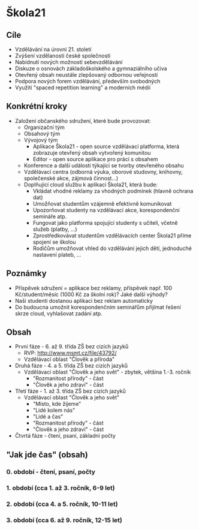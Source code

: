 # Škola21

## Cíle
- Vzdělávání na úrovni 21. století
- Zvýšení vzdělanosti české společnosti
- Nabídnutí nových možností sebevzdělávání
- Diskuze o osnovách základoškolského a gymnaziálního učiva
- Otevřený obsah neustále zlepšovaný odbornou veřejností
- Podpora nových forem vzdělávání, především svobodných
- Využití "spaced repetition learning" a moderních médií

## Konkrétní kroky
- Založení občanského sdružení, které bude provozovat:
  - Organizační tým
  - Obsahový tým
  - Vývojový tým
    - Aplikace Škola21 - open source vzdělávací platforma, která zobrazuje otevřený obsah vytvořený komunitou
    - Editor - open source aplikace pro práci s obsahem
  - Konference a další události týkající se tvorby otevřeného obsahu
  - Vzdělávací centra (odborná výuka, oborové studovny, knihovny, společenské akce, zájmová činnost...)
  - Doplňující cloud službu k aplikaci Škola21, která bude:
    - Vkládat vhodné reklamy za vhodných podmínek (hlavně ochrana dat)
    - Umožňovat studentům vzájemně efektivně komunikovat
    - Upozorňovat studenty na vzdělávací akce, korespondenční semináře atp.
    - Fungovat jako platforma spojující studenty s učiteli, včetně služeb (platby, ...)
    - Zprostředkovávat studentům vzdělávacích center Škola21 příme spojení se školou
    - Rodičům umožňovat vhled do vzdělávání jejich dětí, jednoduché nastavení plateb, ...
 
## Poznámky
- Příspěvek sdružení = aplikace bez reklamy, příspěvek např. 100 Kč/student/měsíc (1000 Kč za školní rok)? Jaké další výhody?
- Naši studenti dostanou aplikaci bez reklam automaticky
- Do budoucna umožnit korespondenčním seminářům přijímat řešení skrze cloud, vyhlašovat zadání atp.

## Obsah
- První fáze - 6. až 9. třída ZŠ bez cizích jazyků
  - RVP: http://www.msmt.cz/file/43792/
  - Vzdělávací oblast "Člověk a příroda"
- Druhá fáze - 4. a 5. třída ZŠ bez cizích jazyků
  - Vzdělávací oblast "Člověk a jeho svět" - zbytek, většina 1.-3. ročník
    - "Rozmanitost přírody" - část
    - "Člověk a jeho zdraví" - část
- Třetí fáze - 1. až 3. třída ZŠ bez cizích jazyků
  - Vzdělávací oblast "Člověk a jeho svět"
    - "Místo, kde žijeme"
    - "Lidé kolem nás"
    - "Lidé a čas"
    - "Rozmanitost přírody" - část
    - "Člověk a jeho zdraví" - část
- Čtvrtá fáze - čtení, psaní, základní počty

## "Jak jde čas" (obsah)

### 0. období - čtení, psaní, počty

### 1. období (cca 1. až 3. ročník, 6-9 let)

### 2. období (cca 4. a 5. ročník, 10-11 let)

### 3. období (cca 6. až 9. ročník, 12-15 let)
